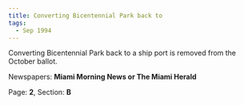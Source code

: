 ```yaml
---  
title: Converting Bicentennial Park back to  
tags:  
  - Sep 1994  
---  
```

  
Converting Bicentennial Park back to a ship port is removed from the October ballot.  
  
Newspapers: **Miami Morning News or The Miami Herald**  
  
Page: **2**, Section: **B** 
